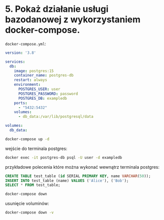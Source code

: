 # 5. Pokaż działanie usługi bazodanowej z wykorzystaniem docker-compose.  

`docker-compose.yml`:  
```yml
version: '3.8'

services:
  db:
    image: postgres:15
    container_name: postgres-db
    restart: always
    environment:
      POSTGRES_USER: user
      POSTGRES_PASSWORD: password
      POSTGRES_DB: exampledb
    ports:
      - "5432:5432"
    volumes:
      - db_data:/var/lib/postgresql/data

volumes:
  db_data:
```  

```bash
docker-compose up -d
```
wejście do terminala postgres:  
```bash
docker exec -it postgres-db psql -U user -d exampledb
```  

przykładowe polecenia które można wykonać wewnątrz terminala postgres:  
```sql
CREATE TABLE test_table (id SERIAL PRIMARY KEY, name VARCHAR(50));
INSERT INTO test_table (name) VALUES ('Alice'), ('Bob');
SELECT * FROM test_table;
```

```bash
docker-compose down
```

usunięcie voluminów:  
```bash
docker-compose down -v
```